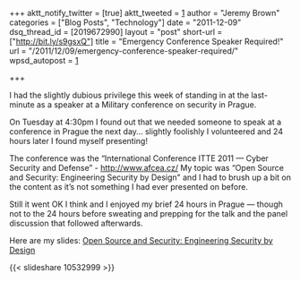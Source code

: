 +++
aktt_notify_twitter = [true]
aktt_tweeted = [1]
author = "Jeremy Brown"
categories = ["Blog Posts", "Technology"]
date = "2011-12-09"
dsq_thread_id = [2019672990]
layout = "post"
short-url = ["http://bit.ly/s9gsxQ"]
title = "Emergency Conference Speaker Required!"
url = "/2011/12/09/emergency-conference-speaker-required/"
wpsd_autopost = [1]

+++

I had the slightly dubi­ous priv­i­lege this week of stand­ing in at the last-minute as a speaker at a Mil­i­tary con­fer­ence on secu­rity in Prague.

On Tues­day at 4:30pm I found out that we needed some­one to speak at a con­fer­ence in Prague the next day… slightly fool­ishly I vol­un­teered and 24 hours later I found myself presenting!

The con­fer­ence was the “Inter­na­tional Con­fer­ence ITTE 2011 — Cyber Secu­rity and Defense” - <http://www.afcea.cz/> My topic was “Open Source and Secu­rity: Engi­neer­ing Secu­rity by Design" and I had to brush up a bit on the con­tent as it’s not some­thing I had ever pre­sented on before.

Still it went OK I think and I enjoyed my brief 24 hours in Prague — though not to the 24 hours before sweat­ing and prep­ping for the talk and the panel dis­cus­sion that fol­lowed afterwards.

Here are my slides: [Open Source and Secu­rity: Engi­neer­ing Secu­rity by Design][1]

{{< slideshare 10532999 >}}

 [1]: http://www.slideshare.net/tenfourty/open-source-and-security-engineering-security-by-design-prague-december-2011
